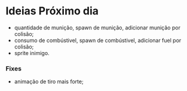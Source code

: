 # Ideias Próximo dia

  * quantidade de munição, spawn de munição, adicionar munição por colisão;
  * consumo de combústivel, spawn de combústivel, adicionar fuel por colisão;
  * sprite inimigo.
### Fixes

  * animação de tiro mais forte;